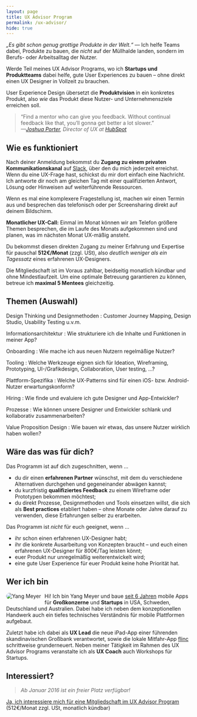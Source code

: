 ```yaml
---
layout: page
title: UX Advisor Program
permalink: /ux-advisor/
hide: true
---
```


_„Es gibt schon genug grottige Produkte in der Welt.“_ — Ich helfe Teams dabei, Produkte zu bauen, die _nicht_ auf der Müllhalde landen, sondern im Berufs- oder Arbeitsalltag der Nutzer.

Werde Teil meines UX Advisor Programs, wo ich **Startups und Produktteams** dabei helfe, gute User Experiences zu bauen – ohne direkt einen UX Designer in Vollzeit zu brauchen.

User Experience Design übersetzt die **Produktvision** in ein konkretes Produkt, also *wie* das Produkt diese Nutzer- und Unternehmensziele erreichen soll.

> “Find a mentor who can give you feedback. Without continual feedback like that, you’ll gonna get better a lot slower.”<br />
> _—[Joshua Porter](https://overcast.fm/+BFIAgN4os/58:53), Director of UX at [HubSpot](https://www.hubspot.com/joshuaporter)_


## Wie es funktioniert

Nach deiner Anmeldung bekommst du **Zugang zu einem privaten Kommunikationskanal** auf [Slack](https://slack.com), über den du mich jederzeit erreichst. Wenn du eine UX-Frage hast, schickst du mir dort einfach eine Nachricht. Ich antworte dir noch am gleichen Tag mit einer qualifizierten Antwort, Lösung oder Hinweisen auf weiterführende Ressourcen.

Wenn es mal eine komplexere Fragestellung ist, machen wir einen Termin aus und besprechen das telefonisch oder per Screensharing direkt auf deinem Bildschirm.

**Monatlicher UX-Call:** Einmal im Monat können wir am Telefon größere Themen besprechen, die im Laufe des Monats aufgekommen sind und planen, was im nächsten Monat UX-mäßig ansteht.

Du bekommst diesen direkten Zugang zu meiner Erfahrung und Expertise für pauschal **512€/Monat** (zzgl. USt), also _deutlich weniger als ein Tagessatz_ eines erfahrenen UX-Designers.

Die Mitgliedschaft ist im Voraus zahlbar, beidseitig monatlich kündbar und ohne Mindestlaufzeit. Um eine optimale Betreuung garantieren zu können, betreue ich **maximal 5 Mentees** gleichzeitig.


## Themen (Auswahl)

Design Thinking und Designmethoden
: Customer Journey Mapping, Design Studio, Usability Testing u.v.m.

Informationsarchitektur
: Wie strukturiere ich die Inhalte und Funktionen in meiner App?

Onboarding
: Wie mache ich aus neuen Nutzern regelmäßige Nutzer?

Tooling
: Welche Werkzeuge eignen sich für Ideation, Wireframing, Prototyping, UI-/Grafikdesign, Collaboration, User testing, …?

Plattform-Spezifika
: Welche UX-Patterns sind für einen iOS- bzw. Android-Nutzer erwartungskonform?

Hiring
: Wie finde und evaluiere ich gute Designer und App-Entwickler?

Prozesse
: Wie können unsere Designer und Entwickler schlank und kollaborativ zusammenarbeiten?

Value Proposition Design
: Wie bauen wir etwas, das unsere Nutzer wirklich haben wollen?

## Wäre das was für dich?

Das Programm ist auf dich zugeschnitten, wenn …

- du dir einen **erfahrenen Partner** wünschst, mit dem du verschiedene Alternativen durchgehen und gegeneinander abwägen kannst;
- du kurzfristig **qualifiziertes Feedback** zu einem Wireframe oder Prototypen bekommen möchtest;
- du direkt Prozesse, Designmethoden und Tools einsetzen willst, die sich als **Best practices** etabliert haben – ohne Monate oder Jahre darauf zu verwenden, diese Erfahrungen selber zu erarbeiten.

Das Programm ist _nicht_ für euch geeignet, wenn …

- ihr schon einen erfahrenen UX-Designer habt;
- ihr die konkrete Ausarbeitung von Konzepten braucht – und euch einen erfahrenen UX-Designer für 800€/Tag leisten könnt;
- euer Produkt nur unregelmäßig weiterentwickelt wird;
- eine gute User Experience für euer Produkt keine hohe Priorität hat.

## Wer ich bin

<img class="avatar" src="https://secure.gravatar.com/avatar/405958e4aa35fd9d028f9ceb95448614?s=80" style="border-radius:20px; float:left; margin:0 0.7em 1em 0" alt="Yang Meyer">

Hi! Ich bin Yang Meyer und baue [seit 6 Jahren](/about.html) mobile Apps für **Großkonzerne** und **Startups** in USA, Schweden, Deutschland und Australien. Dabei habe ich neben dem konzeptionellen Handwerk auch ein tiefes technisches Verständnis für mobile Plattformen aufgebaut.

Zuletzt habe ich dabei als **UX Lead** die neue iPad-App einer führenden skandinavischen Großbank verantwortet, sowie die lokale Mitfahr-App [flinc](http://flinc.de) schrittweise grunderneuert. Neben meiner Tätigkeit im Rahmen des UX Advisor Programs veranstalte ich als **UX Coach** auch Workshops für Startups.

## Interessiert?

> _Ab Januar 2016 ist ein freier Platz verfügbar!_

[Ja, ich interessiere mich für eine Mitgliedschaft im UX Advisor Program](mailto:hello@yangmeyer.de?subject=Anfrage%20UX%20Advisor%20Program&body=Danke%20für%20dein%20Interesse%20am%20UX%20Advisor%20Program!%0ABeantworte%20bitte%20folgende%20Fragen,%20damit%20ich%20eure%20Situation%20besser%20einschätzen%20kann:%0A%0A%23%20Wer%20bist%20du%3F%20An%20was%20für%20einem%20Produkt%20arbeitet%20ihr%3F%20%23%0A%0A%0A%23%20In%20welcher%20Phase%20seid%20ihr%20gerade%3F%20(Ideenfindung,%20Prototyp,%20Alpha,%20Beta,%20in%20den%20%22zweiten%2090%%22,%20...)%20%23%0A%0A%0A%23%20Was%20sind%20gerade%20eure%20größten%20UX-Herausforderungen%3F%20%23%0A%0A%0A%23%20Hast%20du%20irgendwelche%20Fragen%3F%20%23%0A) (512€/Monat zzgl. USt, monatlich kündbar)
